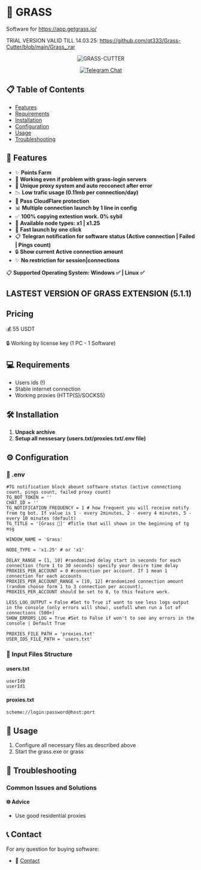 # 🌅 GRASS
Software for https://app.getgrass.io/ 

TRIAL VERSION VALID TILL 14.03.25: https://github.com/qt333/Grass-Cutter/blob/main/Grass_.rar

<div align="center">
  <img src="https://i.ibb.co/GfCgJb6y/GRASS-CUTTER.jpg" alt="GRASS-CUTTER">
  <p align="center">
    <a href="https://t.me/qtttttttttttttt">
      <img src="https://img.shields.io/badge/Telegram-Chat-blue?style=for-the-badge&logo=telegram" alt="Telegram Chat">
    </a>
  </p>
</div>

## 📋 Table of Contents
- [Features](#-features)
- [Requirements](#-requirements)
- [Installation](#-installation)
- [Configuration](#%EF%B8%8F-configuration)
- [Usage](#-usage)
- [Troubleshooting](#-troubleshooting)

## 🚀 Features

- ✨ **Points Farm**
- 🤖 **Working even if problem with grass-login servers**
- 🔄 **Unique proxy system and auto recconect after error**
- 📉 **Low trafic usage (0.11mb per connection/day)**
- 🧩 **Pass CloudFlare protection**
- 📊 **Multiple connection launch by 1 line in config**
- ✅ **100% copying extestion work. 0% sybil**
- 🌾 **Available node types: x1 | x1.25**
- 🧩 **Fast launch by one click**
- 📋 **Telegran notification for software status (Active connection | Failed | Pings count)**
- 🔒 **Show current Active connection amount**
- ✨ **No restriction for session|connections**

📋 **Supported Operating System: Windows ✅ | Linux ✅**

## LASTEST VERSION OF GRASS EXTENSION (5.1.1)

## Pricing
💰 55 USDT

🔒 Working by license key (1 PC - 1 Software)

## 💻 Requirements

- Users ids (!)
- Stable internet connection
- Working proxies (HTTP(S)/SOCKS5)

## 🛠️ Installation

1. **Unpack archive**
2. **Setup all nessesary (users.txt/proxies.txt/.env file)**

## ⚙️ Configuration

### 📁 .env

```.env
#TG notification block abount software status (active connectiong count, pings count, failed proxy count) 
TG_BOT_TOKEN = ''
CHAT_ID = ''
TG_NOTIFICATION_FREQUENCY = 1 # how frequent you will receive notify from tg bot. If value is 1 - every 2minutes, 2 - every 4 minutes, 5 - every 10 minutes (default)
TG_TITLE = '[Grass 🌿]' #Title that will shown in the beginning of tg msg

WINDOW_NAME = 'Grass'

NODE_TYPE = 'x1.25' # or 'x1'

DELAY_RANGE = [1, 10] #randomized delay start in seconds for each connection (form 1 to 30 seconds) specify your desire time delay
PROXIES_PER_ACCOUNT = 0 #connection per account. If 1 mean 1 connection for each accounts
PROXIES_PER_ACCOUNT_RANGE = [10, 12] #randomized connection amount (random choose form 1 to 3 connection per account), PROXIES_PER_ACCOUNT should be set to 0, to this feature work. 

LESS_LOG_OUTPUT = False #Set to True if want to see less logs output in the console (only errors will show), usefull when run a lot of connections (500+)
SHOW_ERRORS_LOG = True #Set to False if won't to see any errors in the console | Default True

PROXIES_FILE_PATH = 'proxies.txt'
USER_IDS_FILE_PATH = 'users.txt'
```

### 📁 Input Files Structure

#### users.txt
```
userId0
userId1
```

#### proxies.txt
```
scheme://login:password@host:port
```

## 🚀 Usage

1. Configure all necessary files as described above
2. Start the grass.exe or grass

## 🔧 Troubleshooting

### Common Issues and Solutions

#### 🌐 Advice
- Use good residential proxies

## 📞 Contact

For any question for buying software:
- 💬 [Contact](https://t.me/qtttttttttttttt)

